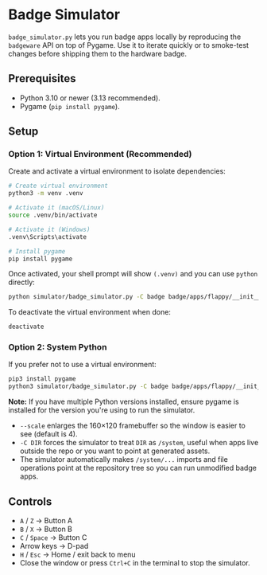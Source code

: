 # Badge Simulator

`badge_simulator.py` lets you run badge apps locally by reproducing the `badgeware`
API on top of Pygame. Use it to iterate quickly or to smoke-test changes before
shipping them to the hardware badge.

## Prerequisites
- Python 3.10 or newer (3.13 recommended).
- Pygame (`pip install pygame`).

## Setup

### Option 1: Virtual Environment (Recommended)

Create and activate a virtual environment to isolate dependencies:

```bash
# Create virtual environment
python3 -m venv .venv

# Activate it (macOS/Linux)
source .venv/bin/activate

# Activate it (Windows)
.venv\Scripts\activate

# Install pygame
pip install pygame
```

Once activated, your shell prompt will show `(.venv)` and you can use `python` directly:

```bash
python simulator/badge_simulator.py -C badge badge/apps/flappy/__init__.py
```

To deactivate the virtual environment when done:

```bash
deactivate
```

### Option 2: System Python

If you prefer not to use a virtual environment:

```bash
pip3 install pygame
python3 simulator/badge_simulator.py -C badge badge/apps/flappy/__init__.py
```

**Note:** If you have multiple Python versions installed, ensure pygame is installed for the version you're using to run the simulator.

- `--scale` enlarges the 160×120 framebuffer so the window is easier to see
  (default is 4).
- `-C DIR` forces the simulator to treat `DIR` as `/system`, useful when apps
  live outside the repo or you want to point at generated assets.
- The simulator automatically makes `/system/...` imports and file operations
  point at the repository tree so you can run unmodified badge apps.

## Controls
- `A` / `Z` → Button A
- `B` / `X` → Button B
- `C` / `Space` → Button C
- Arrow keys → D-pad
- `H` / `Esc` → Home / exit back to menu
- Close the window or press `Ctrl+C` in the terminal to stop the simulator.
